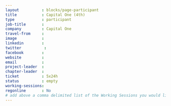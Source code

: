 ```yaml
---
layout          : blocks/page-participant
title           : Capital One (4th)
type            : participant
job-title       :
company         : Capital One
travel-from     :
image           :
linkedin        :
twitter          :
facebook        :
website         :
email           :
project-leader  :
chapter-leader  :
ticket          : 5x24h
status          : empty
working-sessions:
regonline       : No
# add above a comma delimited list of the Working Sessions you would like to attend (use the session's title)
---
```


<!-- put more details about participant here -->
